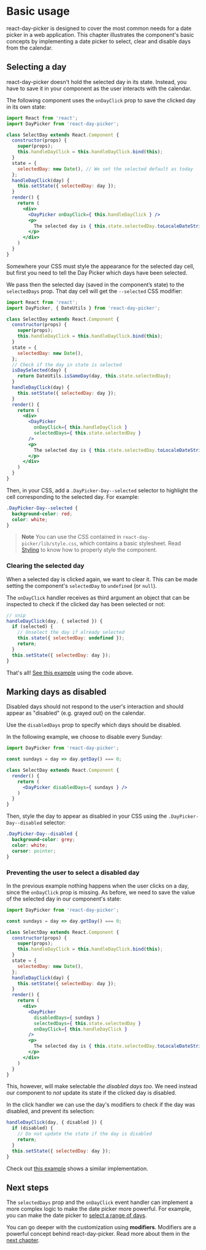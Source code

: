 # Basic usage

react-day-picker is designed to cover the most common needs for a date picker in a web application. This chapter illustrates the component's basic concepts by implementing a date picker to select, clear and disable days from the calendar.

## Selecting a day

react-day-picker doesn't hold the selected day in its state. Instead, you have to save it in your component as the user interacts with the calendar.

The following component uses the `onDayClick` prop to save the clicked day in its own state:

```jsx
import React from 'react';
import DayPicker from 'react-day-picker';

class SelectDay extends React.Component {
  constructor(props) {
    super(props);
    this.handleDayClick = this.handleDayClick.bind(this);
  }
  state = {
    selectedDay: new Date(), // We set the selected default as today
  };
  handleDayClick(day) {
    this.setState({ selectedDay: day });
  }
  render() {
    return (
      <div>
        <DayPicker onDayClick={ this.handleDayClick } />
        <p>
          The selected day is { this.state.selectedDay.toLocaleDateString() }
        </p>
      </div>
    )
  }
}
```

Somewhere your CSS must style the appearance for the selected day cell, but first you need to tell the Day Picker which days have been selected.

We pass then the selected day (saved in the component’s state) to the `selectedDays` prop. That day cell will get the `--selected` CSS modifier:

```jsx
import React from 'react';
import DayPicker, { DateUtils } from 'react-day-picker';

class SelectDay extends React.Component {
  constructor(props) {
    super(props);
    this.handleDayClick = this.handleDayClick.bind(this);
  }
  state = {
    selectedDay: new Date(),
  };
  // Check if the day in state is selected 
  isDaySelected(day) {
    return DateUtils.isSameDay(day, this.state.selectedDay);
  }
  handleDayClick(day) {
    this.setState({ selectedDay: day });
  }
  render() {
    return (
      <div>
        <DayPicker
          onDayClick={ this.handleDayClick }
          selectedDays={ this.state.selectedDay }
        />
        <p>
          The selected day is { this.state.selectedDay.toLocaleDateString() }
        </p>
      </div>
    )
  }
}
```

Then, in your CSS, add a `.DayPicker-Day--selected` selector to highlight the cell corresponding to the selected day. For example:

```css
.DayPicker-Day--selected {
  background-color: red;
  color: white;
}
```

> **Note** You can use the CSS contained in `react-day-picker/lib/style.css`, which contains a basic stylesheet. Read [Styling](Styling.md) to know how to properly style the component.

### Clearing the selected day

When a selected day is clicked again, we want to clear it. This can be made setting the component's `selectedDay` to `undefined` (or `null`).

The `onDayClick` handler receives as third argument an object that can be inspected to check if the clicked day has been selected or not:

```jsx
// snip
handleDayClick(day, { selected }) {
  if (selected) {
    // Unselect the day if already selected
    this.state({ selectedDay: undefined });
    return;
  }
  this.setState({ selectedDay: day });
}
```

That's all! [See this example](http://react-day-picker.js.org/examples?selectable) using the code above.

## Marking days as disabled

Disabled days should not respond to the user's interaction and should appear as "disabled" (e.g. grayed out) on the calendar. 

Use the `disabledDays` prop to specify which days should be disabled.

In the following example, we choose to disable every Sunday:

```jsx
import DayPicker from 'react-day-picker';

const sundays = day => day.getDay() === 0;

class SelectDay extends React.Component {
  render() {
    return (
      <DayPicker disabledDays={ sundays } />
    )
  }
}
```

Then, style the day to appear as disabled in your CSS using the `.DayPicker-Day--disabled` selector:

```css
.DayPicker-Day--disabled {
  background-color: grey;
  color: white;
  cursor: pointer;
}
```

### Preventing the user to select a disabled day

In the previous example nothing happens when the user clicks on a day, since the `onDayClick` prop is missing. As before, we need to save the value of the selected day in our component's state:

```jsx
import DayPicker from 'react-day-picker';

const sundays = day => day.getDay() === 0;

class SelectDay extends React.Component {
  constructor(props) {
    super(props);
    this.handleDayClick = this.handleDayClick.bind(this);
  }
  state = {
    selectedDay: new Date(),
  };
  handleDayClick(day) {
    this.setState({ selectedDay: day });
  }
  render() {
    return (
      <div>
        <DayPicker
          disabledDays={ sundays }
          selectedDays={ this.state.selectedDay }
          onDayClick={ this.handleDayClick }
        />
        <p>
          The selected day is { this.state.selectedDay.toLocaleDateString() }
        </p>
      </div>
    )
  }
}
```

This, however, will make selectable _the disabled days too_. We need instead our component to _not_ update its state if the clicked day is disabled. 

In the click handler we can use the day's modifiers to check if the day was disabled, and prevent its selection:

```jsx
handleDayClick(day, { disabled }) {
  if (disabled) {
    // Do not update the state if the day is disabled
    return;
  }
  this.setState({ selectedDay: day });
}
```

Check out [this example](http://react-day-picker.js.org/examples?disabled) shows a similar implementation.

## Next steps

The `selectedDays` prop and the `onDayClick` event handler can implement a more complex logic to make the date picker more powerful. For example, you can make the date picker to [select a range of days](http://react-day-picker.js.org/examples?range).

You can go deeper with the customization using **modifiers**. Modifiers are a powerful concept behind react-day-picker. Read more about them in the [next chapter](Modifiers.md).
